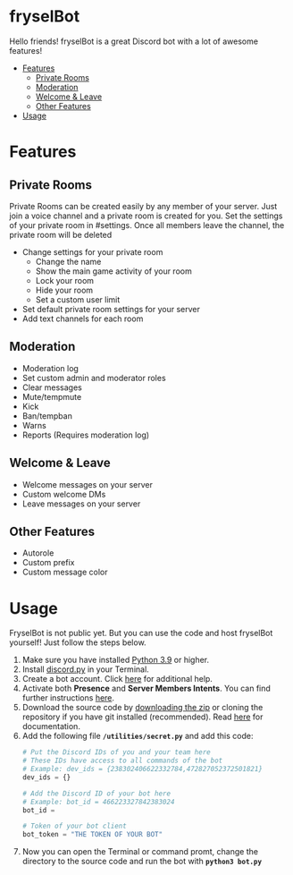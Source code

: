 # **fryselBot**

Hello friends! 
fryselBot is a great Discord bot with a lot of awesome features!
- [Features](https://github.com/Fynn-F/fryselBot#features)
  - [Private Rooms](https://github.com/Fynn-F/fryselBot#private-rooms)
  - [Moderation](https://github.com/Fynn-F/fryselBot#moderation)
  - [Welcome & Leave](https://github.com/Fynn-F/fryselBot#welcome--leave)
  - [Other Features](https://github.com/Fynn-F/fryselBot#other-features)
- [Usage](https://github.com/Fynn-F/fryselBot#usage)

# **Features**
## **Private Rooms**
Private Rooms can be created easily by any member of your server.
Just join a voice channel and a private room is created for you.
Set the settings of your private room in #settings.
Once all members leave the channel, the private room will be deleted
- Change settings for your private room
  - Change the name
  - Show the main game activity of your room
  - Lock your room
  - Hide your room
  - Set a custom user limit
- Set default private room settings for your server
- Add text channels for each room

## **Moderation**
- Moderation log
- Set custom admin and moderator roles
- Clear messages
- Mute/tempmute
- Kick
- Ban/tempban
- Warns
- Reports (Requires moderation log)

## **Welcome & Leave**
- Welcome messages on your server
- Custom welcome DMs
- Leave messages on your server

## **Other Features**
- Autorole
- Custom prefix
- Custom message color


# **Usage**
FryselBot is not public yet. But you can use the code and host fryselBot yourself! Just follow the steps below.

1. Make sure you have installed [Python 3.9](https://www.python.org/downloads/) or higher.
2. Install [discord.py](https://discordpy.readthedocs.io/en/latest/intro.html) in your Terminal.
3. Create a bot account. Click [here](https://discordpy.readthedocs.io/en/latest/discord.html) for additional help.
4. Activate both **Presence** and **Server Members Intents**. You can find further instructions [here](https://discordpy.readthedocs.io/en/latest/intents.html#privileged-intents).
5. Download the source code by [downloading the zip](https://github.com/Fynn-F/fryselBot/archive/refs/heads/master.zip) or cloning the repository if you have git installed (recommended). Read [here](https://docs.github.com/en/github/creating-cloning-and-archiving-repositories/cloning-a-repository-from-github/cloning-a-repository) for documentation.
6. Add the following file **`/utilities/secret.py`** and add this code:
    ```python
    # Put the Discord IDs of you and your team here
    # These IDs have access to all commands of the bot
    # Example: dev_ids = {238302406622332784,472827052372501821}
    dev_ids = {}

    # Add the Discord ID of your bot here
    # Example: bot_id = 466223327842383024
    bot_id = 

    # Token of your bot client
    bot_token = "THE TOKEN OF YOUR BOT"
    ```
7. Now you can open the Terminal or command promt, change the directory to the source code and run the bot with **`python3 bot.py`**



